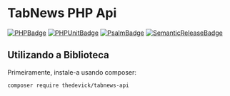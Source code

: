 # TabNews PHP Api

[![PHPBadge](https://img.shields.io/badge/🐘%20PHP-8.2-royalblue?style=for-the-badge)](https://psalm.dev/)
[![PHPUnitBadge](https://img.shields.io/badge/✓%20PHPUnit-Tests-blue?style=for-the-badge)](https://phpunit.de/)
[![PsalmBadge](https://img.shields.io/badge/📌%20Psalm-Static%20Analysis-red?style=for-the-badge)](https://psalm.dev/)
[![SemanticReleaseBadge](https://img.shields.io/badge/semantic--release-angular-e10079?logo=semantic-release&style=for-the-badge)](https://github.com/semantic-release/semantic-release)

## Utilizando a Biblioteca

Primeiramente, instale-a usando composer:

```bash
composer require thedevick/tabnews-api
```
